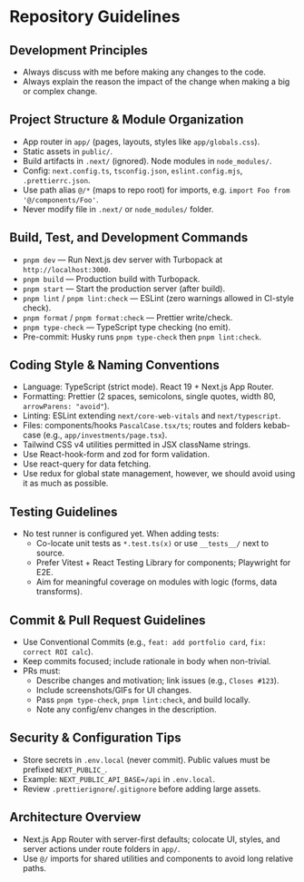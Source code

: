 # Repository Guidelines

## Development Principles

- Always discuss with me before making any changes to the code.
- Always explain the reason the impact of the change when making a big or complex change.

## Project Structure & Module Organization

- App router in `app/` (pages, layouts, styles like `app/globals.css`).
- Static assets in `public/`.
- Build artifacts in `.next/` (ignored). Node modules in `node_modules/`.
- Config: `next.config.ts`, `tsconfig.json`, `eslint.config.mjs`, `.prettierrc.json`.
- Use path alias `@/*` (maps to repo root) for imports, e.g. `import Foo from '@/components/Foo'`.
- Never modify file in `.next/` or `node_modules/` folder.

## Build, Test, and Development Commands

- `pnpm dev` — Run Next.js dev server with Turbopack at `http://localhost:3000`.
- `pnpm build` — Production build with Turbopack.
- `pnpm start` — Start the production server (after build).
- `pnpm lint` / `pnpm lint:check` — ESLint (zero warnings allowed in CI-style check).
- `pnpm format` / `pnpm format:check` — Prettier write/check.
- `pnpm type-check` — TypeScript type checking (no emit).
- Pre-commit: Husky runs `pnpm type-check` then `pnpm lint:check`.

## Coding Style & Naming Conventions

- Language: TypeScript (strict mode). React 19 + Next.js App Router.
- Formatting: Prettier (2 spaces, semicolons, single quotes, width 80, `arrowParens: "avoid"`).
- Linting: ESLint extending `next/core-web-vitals` and `next/typescript`.
- Files: components/hooks `PascalCase.tsx/ts`; routes and folders kebab-case (e.g., `app/investments/page.tsx`).
- Tailwind CSS v4 utilities permitted in JSX className strings.
- Use React-hook-form and zod for form validation.
- Use react-query for data fetching.
- Use redux for global state management, however, we should avoid using it as much as possible.

## Testing Guidelines

- No test runner is configured yet. When adding tests:
  - Co-locate unit tests as `*.test.ts(x)` or use `__tests__/` next to source.
  - Prefer Vitest + React Testing Library for components; Playwright for E2E.
  - Aim for meaningful coverage on modules with logic (forms, data transforms).

## Commit & Pull Request Guidelines

- Use Conventional Commits (e.g., `feat: add portfolio card`, `fix: correct ROI calc`).
- Keep commits focused; include rationale in body when non-trivial.
- PRs must:
  - Describe changes and motivation; link issues (e.g., `Closes #123`).
  - Include screenshots/GIFs for UI changes.
  - Pass `pnpm type-check`, `pnpm lint:check`, and build locally.
  - Note any config/env changes in the description.

## Security & Configuration Tips

- Store secrets in `.env.local` (never commit). Public values must be prefixed `NEXT_PUBLIC_`.
- Example: `NEXT_PUBLIC_API_BASE=/api` in `.env.local`.
- Review `.prettierignore`/`.gitignore` before adding large assets.

## Architecture Overview

- Next.js App Router with server-first defaults; colocate UI, styles, and server actions under route folders in `app/`.
- Use `@/` imports for shared utilities and components to avoid long relative paths.
